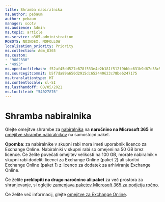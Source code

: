 ```yaml
---
title: Shramba nabiralnika
ms.author: pebaum
author: pebaum
manager: scotv
ms.audience: Admin
ms.topic: article
ms.service: o365-administration
ROBOTS: NOINDEX, NOFOLLOW
localization_priority: Priority
ms.collection: Adm_O365
ms.custom:
- "9002330"
- "4993"
ms.openlocfilehash: f52af45dd527e878f533e4e2b181f512f9bbbc631b9d67c58c5ec1ffcd19ea84
ms.sourcegitcommit: b5f7da89a650d2915dc652449623c78be6247175
ms.translationtype: MT
ms.contentlocale: sl-SI
ms.lasthandoff: 08/05/2021
ms.locfileid: "54027876"
---
```

# <a name="mailbox-storage"></a>Shramba nabiralnika

Glejte omejitve shrambe za [nabiralnika](https://docs.microsoft.com/office365/servicedescriptions/exchange-online-service-description/exchange-online-limits#mailbox-storage-limits) na **naročnino na Microsoft 365** in [omejitve shrambe nabiralnikov](https://docs.microsoft.com/office365/servicedescriptions/exchange-online-service-description/exchange-online-limits#storage-limits-across-standalone-plans) na samostojni paket. 

**Opomba**: za nabiralnike v skupni rabi mora imeti uporabnik licenco za Exchange Online. Nabiralniki v skupni rabi so omejeni na 50 GB brez licence. Če želite povečati omejitev velikosti na 100 GB, morate nabiralnik v skupni rabi dodeliti licenci za Exchange Online (paket 2) ali storitvi Exchange Online (paket 1) z licenco za dodatek za arhiviranje Exchange Online.

Če želite **preklopiti na drugo naročnino ali paket** za več prostora za shranjevanje, si oglejte [zamenjava paketov Microsoft 365 za podjetja ročno](https://docs.microsoft.com/microsoft-365/commerce/subscriptions/switch-plans-manually?view=o365-worldwide).

Če želite več informacij, glejte [omejitve za Exchange Online](https://docs.microsoft.com/office365/servicedescriptions/exchange-online-service-description/exchange-online-limits).
